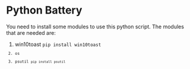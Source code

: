 # Python Battery
You need to install some modules to use this python script. The modules that are needed are:
1. win10toast
<code>pip install win10toast<code>
2. os
3. psutil
<code>pip install psutil<code>
